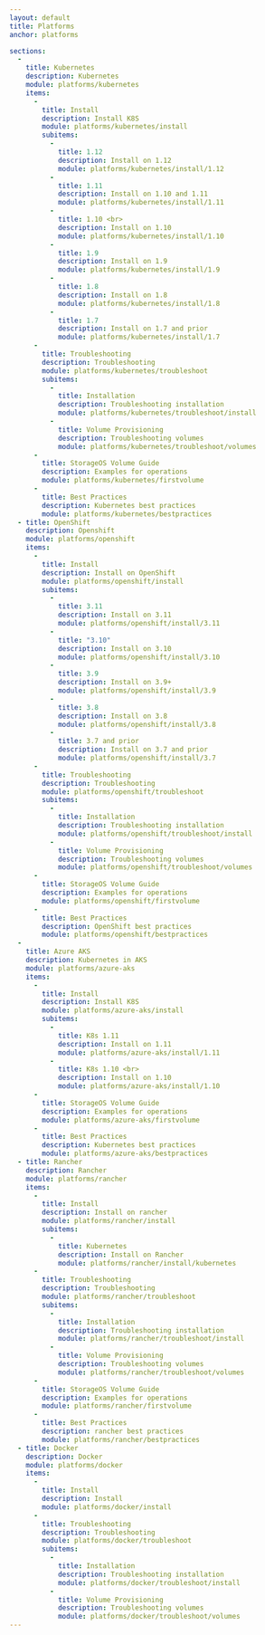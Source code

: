 ```yaml
---
layout: default
title: Platforms
anchor: platforms

sections:
  -
    title: Kubernetes
    description: Kubernetes
    module: platforms/kubernetes
    items:
      -
        title: Install
        description: Install K8S
        module: platforms/kubernetes/install
        subitems:
          - 
            title: 1.12
            description: Install on 1.12
            module: platforms/kubernetes/install/1.12
          - 
            title: 1.11
            description: Install on 1.10 and 1.11
            module: platforms/kubernetes/install/1.11
          - 
            title: 1.10 <br>
            description: Install on 1.10
            module: platforms/kubernetes/install/1.10
          -
            title: 1.9
            description: Install on 1.9
            module: platforms/kubernetes/install/1.9
          -
            title: 1.8
            description: Install on 1.8
            module: platforms/kubernetes/install/1.8
          -
            title: 1.7
            description: Install on 1.7 and prior
            module: platforms/kubernetes/install/1.7
      -
        title: Troubleshooting
        description: Troubleshooting
        module: platforms/kubernetes/troubleshoot
        subitems:
          -
            title: Installation
            description: Troubleshooting installation
            module: platforms/kubernetes/troubleshoot/install
          -
            title: Volume Provisioning
            description: Troubleshooting volumes
            module: platforms/kubernetes/troubleshoot/volumes
      -
        title: StorageOS Volume Guide
        description: Examples for operations
        module: platforms/kubernetes/firstvolume
      -
        title: Best Practices
        description: Kubernetes best practices
        module: platforms/kubernetes/bestpractices
  - title: OpenShift
    description: Openshift
    module: platforms/openshift
    items:
      -
        title: Install
        description: Install on OpenShift
        module: platforms/openshift/install
        subitems:
          -
            title: 3.11
            description: Install on 3.11
            module: platforms/openshift/install/3.11
          -
            title: "3.10"
            description: Install on 3.10
            module: platforms/openshift/install/3.10
          -
            title: 3.9
            description: Install on 3.9+
            module: platforms/openshift/install/3.9
          -
            title: 3.8
            description: Install on 3.8
            module: platforms/openshift/install/3.8
          -
            title: 3.7 and prior
            description: Install on 3.7 and prior
            module: platforms/openshift/install/3.7
      - 
        title: Troubleshooting
        description: Troubleshooting
        module: platforms/openshift/troubleshoot
        subitems:
          -
            title: Installation
            description: Troubleshooting installation
            module: platforms/openshift/troubleshoot/install
          -
            title: Volume Provisioning
            description: Troubleshooting volumes
            module: platforms/openshift/troubleshoot/volumes
      -
        title: StorageOS Volume Guide
        description: Examples for operations
        module: platforms/openshift/firstvolume
      -
        title: Best Practices
        description: OpenShift best practices
        module: platforms/openshift/bestpractices
  -
    title: Azure AKS
    description: Kubernetes in AKS
    module: platforms/azure-aks
    items:
      -
        title: Install
        description: Install K8S
        module: platforms/azure-aks/install
        subitems:
          -
            title: K8s 1.11
            description: Install on 1.11
            module: platforms/azure-aks/install/1.11
          -
            title: K8s 1.10 <br>
            description: Install on 1.10
            module: platforms/azure-aks/install/1.10
      -
        title: StorageOS Volume Guide
        description: Examples for operations
        module: platforms/azure-aks/firstvolume
      -
        title: Best Practices
        description: Kubernetes best practices
        module: platforms/azure-aks/bestpractices
  - title: Rancher
    description: Rancher
    module: platforms/rancher
    items:
      -
        title: Install
        description: Install on rancher
        module: platforms/rancher/install
        subitems:
          -
            title: Kubernetes
            description: Install on Rancher
            module: platforms/rancher/install/kubernetes
      -
        title: Troubleshooting
        description: Troubleshooting
        module: platforms/rancher/troubleshoot
        subitems:
          -
            title: Installation
            description: Troubleshooting installation
            module: platforms/rancher/troubleshoot/install
          -
            title: Volume Provisioning
            description: Troubleshooting volumes
            module: platforms/rancher/troubleshoot/volumes
      -
        title: StorageOS Volume Guide
        description: Examples for operations
        module: platforms/rancher/firstvolume
      -
        title: Best Practices
        description: rancher best practices
        module: platforms/rancher/bestpractices
  - title: Docker
    description: Docker
    module: platforms/docker
    items:
      -
        title: Install
        description: Install
        module: platforms/docker/install
      - 
        title: Troubleshooting
        description: Troubleshooting
        module: platforms/docker/troubleshoot
        subitems:
          -
            title: Installation
            description: Troubleshooting installation
            module: platforms/docker/troubleshoot/install
          -
            title: Volume Provisioning
            description: Troubleshooting volumes
            module: platforms/docker/troubleshoot/volumes
---
```

